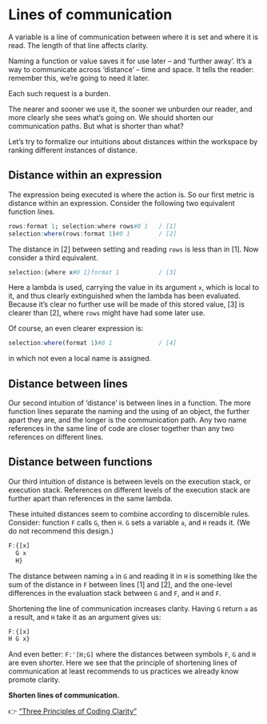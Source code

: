 Lines of communication
======================

A variable is a line of communication between where it is set and where it is read. The length of that line affects clarity. 

Naming a function or value saves it for use later – and ‘further away’. It’s a way to communicate across ‘distance’ – time and space. It tells the reader: remember this, we’re going to need it later. 

Each such request is a burden.

The nearer and sooner we use it, the sooner we unburden our reader, and more clearly she sees what’s going on. We should shorten our communication paths. But what is shorter than what?

Let’s try to formalize our intuitions about distances within the workspace by ranking different instances of distance.


Distance within an expression
-----------------------------
The expression being executed is where the action is. So our first metric is distance within an expression. Consider the following two equivalent function lines.

```q
rows:format 1; selection:where rows#0 1   / [1]
selection:where(rows:format 1)#0 1        / [2]
```

The distance in [2] between setting and reading `rows` is less than in [1]. Now consider a third equivalent.

```q
selection:{where x#0 1}format 1           / [3]
```

Here a lambda is used, carrying the value in its argument `x`, which is local to it, and thus clearly extinguished when the lambda has been evaluated. Because it’s clear no further use will be made of this stored value, [3] is clearer than [2], where `rows` might have had some later use.

Of course, an even clearer expression is:

```q
selection:where(format 1)#0 1             / [4]
```

in which not even a local name is assigned.


Distance between lines
----------------------
Our second intuition of ‘distance’ is between lines in a function. The more function lines separate the naming and the using of an object, the further apart they are, and the longer is the communication path. Any two name references in the same line of code are closer together than any two references on different lines.


Distance between functions
--------------------------
Our third intuition of distance is between levels on the execution stack, or execution stack. References on different levels of the execution stack are further apart than references in the same lambda.

These intuited distances seem to combine according to discernible rules. Consider: function `F` calls `G`, then `H`. `G` sets a variable `a`, and `H` reads it. (We do not recommend this design.)

```q
F:{[x]
  G x
  H}
```

The distance between naming `a` in `G` and reading it in `H` is something like the sum of the distance in `F` between lines [1] and [2], and the one-level differences in the evaluation stack between `G` and `F`, and `H` and `F`.

Shortening the line of communication increases clarity. Having `G` return `a` as a result, and `H` take it as an argument gives us:

```q
F:{[x]
H G x}
```

And even better: `F:'[H;G]` where the distances between symbols `F`, `G` and `H` are even shorter. Here we see that the principle of shortening lines of communication at least recommends to us practices we already know promote clarity.

**Shorten lines of communication.**


:point_right:
[“Three Principles of Coding Clarity”](http://archive.vector.org.uk/art10009750)
